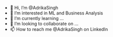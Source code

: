 - 👋 Hi, I’m @AdrikaSingh
- 👀 I’m interested in ML and Business Analysis
- 🌱 I’m currently learning ...
- 💞️ I’m looking to collaborate on ...
- 📫 How to reach me @AdrikaSingh on LinkedIn

<!---
AdrikaSingh/AdrikaSingh is a ✨ special ✨ repository because its `README.md` (this file) appears on your GitHub profile.
You can click the Preview link to take a look at your changes.
--->
